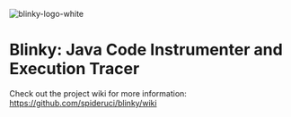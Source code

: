 ![blinky-logo-white](https://cloud.githubusercontent.com/assets/1355460/15376054/9936d904-1d07-11e6-9cb5-533933e742ae.png)
# Blinky: Java Code Instrumenter and Execution Tracer

Check out the project wiki for more information: https://github.com/spideruci/blinky/wiki
